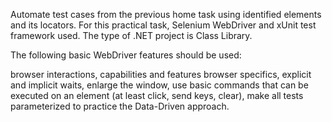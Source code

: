 Automate test cases from the previous home task using identified elements and its locators. 
For this practical task, Selenium WebDriver and xUnit test framework used. 
The type of .NET project is Class Library.

The following basic WebDriver features should be used:

browser interactions,
capabilities and features browser specifics,
explicit and implicit waits, enlarge the window, 
use basic commands that can be executed on an element (at least click, send keys, clear), 
make all tests parameterized to practice the Data-Driven approach.

